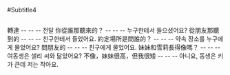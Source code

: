 #Subtitle4

##

轉達 -- -- -- 전달
你從誰那聽來的？ -- -- -- 누구한테서 들으셨어요?
從朋友那聽到的 -- -- -- 친구한테서 들었어요.
約定場所是問誰的？ -- -- -- 약속 장소를 누구에게 물었어요?
問朋友的 -- -- -- 친구에게 물었어요.
妹妹和雪莉長得像嗎？ -- -- -- 여동생은 샐리 씨와 닮았어요?
不像，妹妹很高，但我很矮 -- -- -- 아니요, 동생은 키가 큰데 저는 작아요.
